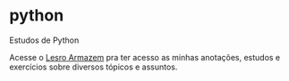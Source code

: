 # python
 Estudos de Python

 Acesse o <a href="https://31lero31perih31.github.io/armazem/pag-armazem.html">Lesro Armazem</a> pra ter acesso as minhas anotações, estudos e exercícios sobre diversos tópicos e assuntos.
